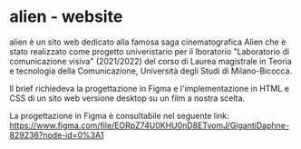 # alien - website

alien è un sito web dedicato alla famosa saga cinematografica Alien che è stato realizzato come progetto univeristario per il lboratorio "Laboratorio di comunicazione visiva" (2021/2022) del corso di Laurea magistrale in Teoria e tecnologia della Comunicazione, Università degli Studi di Milano-Bicocca.

Il brief richiedeva la progettazione in Figma e l'implementazione in HTML e CSS di un sito web versione desktop su un film a nostra scelta.

La progettazione in Figma è consultabile nel seguente link: https://www.figma.com/file/EORpZ74U0KHU0nD8ETvomJ/GigantiDaphne-829236?node-id=0%3A1
